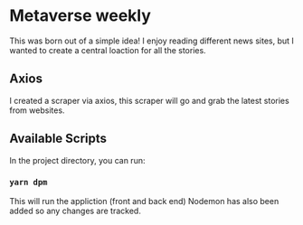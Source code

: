 # Metaverse weekly

This was born out of a simple idea!
I enjoy reading different news sites, but I wanted to create a central loaction for all the stories.

## Axios

I created a scraper via axios, this scraper will go and grab the latest stories from websites.

## Available Scripts

In the project directory, you can run:

### `yarn dpm`

This will run the appliction (front and back end)
Nodemon has also been added so any changes are tracked.